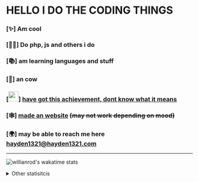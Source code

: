 # HELLO I DO THE CODING THINGS
### [✨] Am cool
### [👨‍✈] Do php, js and others i do
### [📚] am learning languages and stuff
### [🐄] an cow
### [<img src="https://github.githubassets.com/images/modules/profile/badge--acv-64.png" width="27"></img>] [have got this achievement, dont know what it means](https://github.githubassets.com/images/modules/profile/badge--acv-64.png)
### [🕸] [made an website](https://hayden1321.com) ~~(may not work depending on mood)~~
### [🌍] may be able to reach me here [hayden1321@hayden1321.com](mailto:hayden1321@hayden1321.com)
-------------

![willianrod's wakatime stats](https://github-readme-stats.vercel.app/api/wakatime?username=d8c02cf7-53cd-4b8f-89bc-13521f8cd53a)

<details>
<summary>Other statisitcis</summary>
<br>
  
![Anurag's GitHub stats](https://github-readme-stats.vercel.app/api?username=williamsharp&show_icons=true)

![Top Langs](https://github-readme-stats.vercel.app/api/top-langs/?username=williamsharp&layout=compact)
</details>



